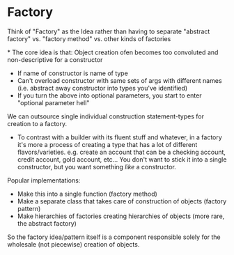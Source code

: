 # Factory
Think of "Factory" as the Idea rather than having to separate "abstract factory" vs. "factory method" vs. other kinds of factories

\* The core idea is that: Object creation ofen becomes too convoluted and non-descriptive for a constructor
- If name of constructor is name of type
- Can't overload constructor with same sets of args with different names (i.e. abstract away constructor into types you've identified)
- If you turn the above into optional parameters, you start to enter "optional parameter hell"

We can outsource single individual construction statement-types for creation to a factory.
- To contrast with a builder with its fluent stuff and whatever, in a factory it's more a process of creating a type that has a lot of different flavors/varieties. e.g. create an account that can be a checking account, credit account, gold account, etc... You don't want to stick it into a single constructor, but you want something _like_ a constructor.

Popular implementations:
- Make this into a single function (factory method)
- Make a separate class that takes care of construction of objects (factory pattern)
- Make hierarchies of factories creating hierarchies of objects (more rare, the abstract factory)

So the factory idea/pattern itself is a component responsible solely for the wholesale (not piecewise) creation of objects.

